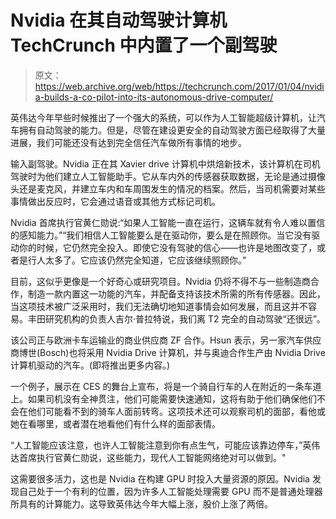 # Nvidia 在其自动驾驶计算机 TechCrunch 中内置了一个副驾驶

> 原文：<https://web.archive.org/web/https://techcrunch.com/2017/01/04/nvidia-builds-a-co-pilot-into-its-autonomous-drive-computer/>

英伟达今年早些时候推出了一个强大的系统，可以作为人工智能超级计算机，让汽车拥有自动驾驶的能力。但是，尽管在建设更安全的自动驾驶方面已经取得了大量进展，我们可能还没有达到完全信任汽车做所有事情的地步。

输入副驾驶。Nvidia 正在其 Xavier drive 计算机中烘焙新技术，该计算机在司机驾驶时为他们建立人工智能助手。它从车内外的传感器获取数据，无论是通过摄像头还是麦克风，并建立车内和车周围发生的情况的档案。然后，当司机需要对某些事情做出反应时，它会通过语音或其他方式标记司机。

Nvidia 首席执行官黄仁勋说:“如果人工智能一直在运行，这辆车就有令人难以置信的感知能力。”“我们相信人工智能要么是在驱动你，要么是在照顾你。当它没有驱动你的时候，它仍然完全投入。即使它没有驾驶的信心——也许是地图改变了，或者是行人太多了。它应该仍然完全知道，它应该继续照顾你。”

目前，这似乎更像是一个好奇心或研究项目。Nvidia 仍将不得不与一些制造商合作，制造一款内置这一功能的汽车，并配备支持该技术所需的所有传感器。因此，当这项技术被广泛采用时，我们无法确切地知道事情会如何发展，而且这并不容易。丰田研究机构的负责人吉尔·普拉特说，我们离 T2 完全的自动驾驶“还很远”。

该公司正与欧洲卡车运输业的商业供应商 ZF 合作。Hsun 表示，另一家汽车供应商博世(Bosch)也将采用 Nvidia Drive 计算机，并与奥迪合作生产由 Nvidia Drive 计算机驱动的汽车。(即将推出更多内容。)

一个例子，展示在 CES 的舞台上宣布，将是一个骑自行车的人在附近的一条车道上。如果司机没有全神贯注，他们可能需要快速通知，这将有助于他们确保他们不会在他们可能看不到的骑车人面前转弯。这项技术还可以观察司机的面部，看他或她在看哪里，或者潜在地看他们有什么样的面部表情。

“人工智能应该注意，也许人工智能注意到你有点生气，可能应该靠边停车，”英伟达首席执行官黄仁勋说，这些能力，现代人工智能网络绝对可以做到。"

这需要很多活力，这也是 Nvidia 在构建 GPU 时投入大量资源的原因。Nvidia 发现自己处于一个有利的位置，因为许多人工智能处理需要 GPU 而不是普通处理器所具有的计算能力。这导致英伟达今年大幅上涨，股价上涨了两倍。